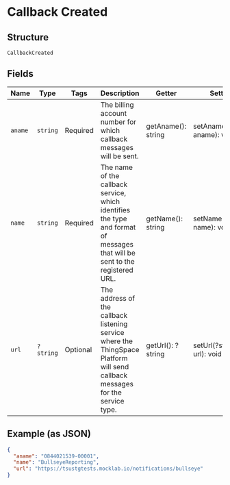 
# Callback Created

## Structure

`CallbackCreated`

## Fields

| Name | Type | Tags | Description | Getter | Setter |
|  --- | --- | --- | --- | --- | --- |
| `aname` | `string` | Required | The billing account number for which callback messages will be sent. | getAname(): string | setAname(string aname): void |
| `name` | `string` | Required | The name of the callback service, which identifies the type and format of messages that will be sent to the registered URL. | getName(): string | setName(string name): void |
| `url` | `?string` | Optional | The address of the callback listening service where the ThingSpace Platform will send callback messages for the service type. | getUrl(): ?string | setUrl(?string url): void |

## Example (as JSON)

```json
{
  "aname": "0844021539-00001",
  "name": "BullseyeReporting",
  "url": "https://tsustgtests.mocklab.io/notifications/bullseye"
}
```

